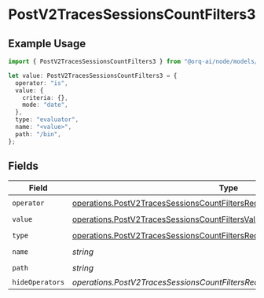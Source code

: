 # PostV2TracesSessionsCountFilters3

## Example Usage

```typescript
import { PostV2TracesSessionsCountFilters3 } from "@orq-ai/node/models/operations";

let value: PostV2TracesSessionsCountFilters3 = {
  operator: "is",
  value: {
    criteria: {},
    mode: "date",
  },
  type: "evaluator",
  name: "<value>",
  path: "/bin",
};
```

## Fields

| Field                                                                                                                                                          | Type                                                                                                                                                           | Required                                                                                                                                                       | Description                                                                                                                                                    |
| -------------------------------------------------------------------------------------------------------------------------------------------------------------- | -------------------------------------------------------------------------------------------------------------------------------------------------------------- | -------------------------------------------------------------------------------------------------------------------------------------------------------------- | -------------------------------------------------------------------------------------------------------------------------------------------------------------- |
| `operator`                                                                                                                                                     | [operations.PostV2TracesSessionsCountFiltersRequestRequestBodyOperator](../../models/operations/postv2tracessessionscountfiltersrequestrequestbodyoperator.md) | :heavy_check_mark:                                                                                                                                             | N/A                                                                                                                                                            |
| `value`                                                                                                                                                        | [operations.PostV2TracesSessionsCountFiltersValue](../../models/operations/postv2tracessessionscountfiltersvalue.md)                                           | :heavy_check_mark:                                                                                                                                             | N/A                                                                                                                                                            |
| `type`                                                                                                                                                         | [operations.PostV2TracesSessionsCountFiltersRequestRequestBodyType](../../models/operations/postv2tracessessionscountfiltersrequestrequestbodytype.md)         | :heavy_check_mark:                                                                                                                                             | N/A                                                                                                                                                            |
| `name`                                                                                                                                                         | *string*                                                                                                                                                       | :heavy_check_mark:                                                                                                                                             | N/A                                                                                                                                                            |
| `path`                                                                                                                                                         | *string*                                                                                                                                                       | :heavy_check_mark:                                                                                                                                             | N/A                                                                                                                                                            |
| `hideOperators`                                                                                                                                                | *operations.PostV2TracesSessionsCountFiltersRequestRequestBodyHideOperators*[]                                                                                 | :heavy_minus_sign:                                                                                                                                             | N/A                                                                                                                                                            |